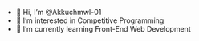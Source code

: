 - 👋 Hi, I’m @Akkuchmwl-01
- 👀 I’m interested in Competitive Programming
- 🌱 I’m currently learning Front-End Web Development

<!---
Akkuchmwl-01/Akkuchmwl-01 is a ✨ special ✨ repository because its `README.md` (this file) appears on your GitHub profile.
You can click the Preview link to take a look at your changes.
--->
